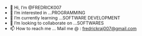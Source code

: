 - 👋 Hi, I’m @FREDRICK007
- 👀 I’m interested in ...PROGRAMMING
- 🌱 I’m currently learning ...SOFTWARE DEVELOPMENT
- 💞️ I’m looking to collaborate on ...SOFTWARES
- 📫 How to reach me ... Mail me @ : fredrickraj007@gmail.com

<!---
FREDRICK007/FREDRICK007 is a ✨ special ✨ repository because its `README.md` (this file) appears on your GitHub profile.
You can click the Preview link to take a look at your changes.
--->

